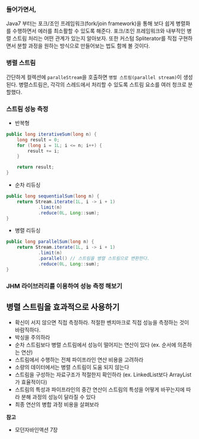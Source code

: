 ### 들어가면서,

Java7 부터는 포크/조인 프레임워크(fork/join framework)을 통해 보다 쉽게 병렬화를 수행하면서 에러를 최소활할 수 있도록 해준다. 포크/조인 프레임워크와 내부적인 병렬 스트림 처리는 어떤 관계가 있는지 알아보자.
또한 커스텀 Spliterator를 직접 구현하면서 분할 과정을 원하는 방식으로 만들어보는 법도 함께 볼 것이다.

### 병렬 스트림

간단하게 컬렉션에 `paralleStream`을 호출하면 `병렬 스트림(parallel stream)`이 생성된다.
병렬스트림은, 각각의 스레드에서 처리할 수 있도록 스트림 요소를 여러 청크로 분할했다.

### 스트림 성능 측정

- 반복형

```java
public long iterativeSum(long n) {
    long result = 0;
    for (long i = 1L; i <= n; i++) {
        result += i;
    }

    return result;
}
```

- 순차 리듀싱

```java
public long sequentialSum(long n) {
    return Stream.iterate(1L, i -> i + 1)
            .limit(n)
            .reduce(0L, Long::sum);
}
```

- 병렬 리듀싱

```java
public long parallelSum(long n) {
    return Stream.iterate(1L, i -> i + 1)
            .limit(n)
            .parallel() // 스트림을 병렬 스트림으로 변환한다.
            .reduce(0L, Long::sum);
}
```

### JHM 라이브러리를 이용하여 성능 측정 해보기

## 병렬 스트림을 효과적으로 사용하기

- 확신이 서지 않으면 직접 측정하라. 적절한 벤치마크로 직접 성능을 측정하는 것이 바람직하다.
- 박싱을 주의하라
- 순차 스트림보다 병렬 스트림에서 성능이 떨어지는 연산이 있다 (ex. 순서에 의존하는 연산)
- 스트림에서 수행하는 전체 파이프라인 연산 비용을 고려하라
- 소량의 데이터에서는 병렬 스트림이 도움 되지 않는다
- 스트림을 구성하는 자료구조가 적절한지 확인하라 (ex. LinkedList보다 ArrayList가 효율적이다)
- 스트림의 특성과 파이프라인의 중간 연산이 스트림의 특성을 어떻게 바꾸는지에 따라 분해 과정의 성능이 달라질 수 있다
- 최종 연산의 병합 과정 비용을 살펴보라

**참고**

- 모던자바인액션 7장